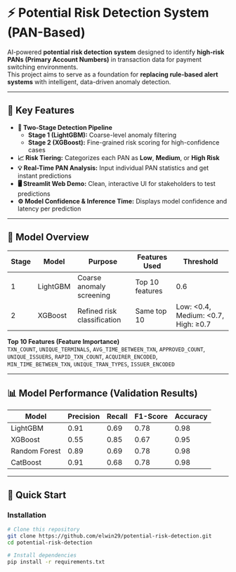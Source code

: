 # ⚡ Potential Risk Detection System (PAN-Based)

AI-powered **potential risk detection system** designed to identify **high-risk PANs (Primary Account Numbers)** in transaction data for payment switching environments.  
This project aims to serve as a foundation for **replacing rule-based alert systems** with intelligent, data-driven anomaly detection.

---

## 🎯 Key Features

- **🔹 Two-Stage Detection Pipeline**
  - **Stage 1 (LightGBM):** Coarse-level anomaly filtering
  - **Stage 2 (XGBoost):** Fine-grained risk scoring for high-confidence cases
- **📈 Risk Tiering:** Categorizes each PAN as **Low**, **Medium**, or **High Risk**
- **💡 Real-Time PAN Analysis:** Input individual PAN statistics and get instant predictions
- **🖥️ Streamlit Web Demo:** Clean, interactive UI for stakeholders to test predictions
- **⚙️ Model Confidence & Inference Time:** Displays model confidence and latency per prediction

---

## 🧠 Model Overview

| Stage | Model    | Purpose                     | Features Used   | Threshold                           |
| ----- | -------- | --------------------------- | --------------- | ----------------------------------- |
| 1     | LightGBM | Coarse anomaly screening    | Top 10 features | 0.6                                 |
| 2     | XGBoost  | Refined risk classification | Same top 10     | Low: <0.4, Medium: <0.7, High: ≥0.7 |

**Top 10 Features (Feature Importance)**  
`TXN_COUNT`, `UNIQUE_TERMINALS`, `AVG_TIME_BETWEEN_TXN`, `APPROVED_COUNT`,  
`UNIQUE_ISSUERS`, `RAPID_TXN_COUNT`, `ACQUIRER_ENCODED`,  
`MIN_TIME_BETWEEN_TXN`, `UNIQUE_TRAN_TYPES`, `ISSUER_ENCODED`

---

## 📊 Model Performance (Validation Results)

| Model         | Precision | Recall | F1-Score | Accuracy |
| ------------- | --------- | ------ | -------- | -------- |
| LightGBM      | 0.91      | 0.69   | 0.78     | 0.98     |
| XGBoost       | 0.55      | 0.85   | 0.67     | 0.95     |
| Random Forest | 0.89      | 0.69   | 0.78     | 0.98     |
| CatBoost      | 0.91      | 0.68   | 0.78     | 0.98     |

---

## 🚀 Quick Start

### Installation

```bash
# Clone this repository
git clone https://github.com/elwin29/potential-risk-detection.git
cd potential-risk-detection

# Install dependencies
pip install -r requirements.txt
```
